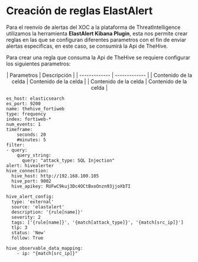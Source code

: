 # Creación de reglas ElastAlert
Para el reenvío de alertas del XOC a la plataforma de ThreatIntelligence utilizamos la herramienta **ElastAlert Kibana Plugin**, esta nos permite crear reglas en las que se configuran diferentes parametros con el fin de enviar alertas especificas, en este caso, se consumirá la Api de TheHive.

Para crear una regla que consuma la Api de TheHive se requiere configurar los siguientes parametros:

<p align="center" width="100%">
    | Parametros | Descripción |
| ------------- | ------------- |
| Contenido de la celda  | Contenido de la celda  |
| Contenido de la celda  | Contenido de la celda  | 
</p>


```
es_host: elasticsearch
es_port: 9200
name: thehive_fortiweb
type: frequency
index: fortiweb-*
num_events: 1
timeframe:
    seconds: 20
    #minutes: 5
filter:
- query:
    query_string:
      query: "attack_type: SQL Injection"
alert: hivealerter
hive_connection:
  hive_host: http://192.168.100.105
  hive_port: 9002
  hive_apikey: RUFwC9kuj3Dc4OCtBxoOnzn93jjoXbTI

hive_alert_config:
  type: 'external'
  source: 'elastalert'
  description: '{rule[name]}'
  severity: 2
  tags: ['{rule[name]}', '{match[attack_type]}', '{match[src_ip]}']
  tlp: 3
  status: 'New'
  follow: True

hive_observable_data_mapping:
    - ip: "{match[src_ip]}"
```
